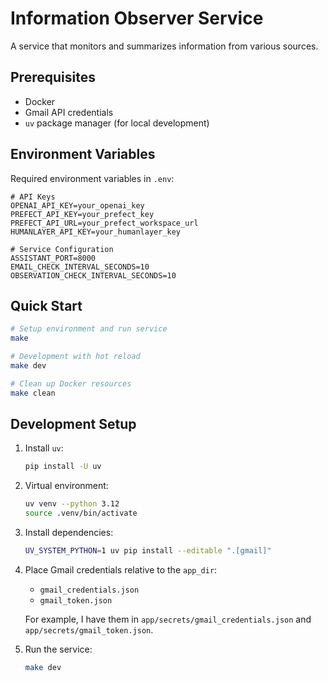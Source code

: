# Information Observer Service

A service that monitors and summarizes information from various sources.

## Prerequisites

- Docker
- Gmail API credentials
- `uv` package manager (for local development)

## Environment Variables

Required environment variables in `.env`:

```env
# API Keys
OPENAI_API_KEY=your_openai_key
PREFECT_API_KEY=your_prefect_key
PREFECT_API_URL=your_prefect_workspace_url
HUMANLAYER_API_KEY=your_humanlayer_key

# Service Configuration
ASSISTANT_PORT=8000
EMAIL_CHECK_INTERVAL_SECONDS=10
OBSERVATION_CHECK_INTERVAL_SECONDS=10
```

## Quick Start

```bash
# Setup environment and run service
make

# Development with hot reload
make dev

# Clean up Docker resources
make clean
```

## Development Setup

1. Install `uv`:

   ```bash
   pip install -U uv
   ```

2. Virtual environment:

   ```bash
   uv venv --python 3.12
   source .venv/bin/activate
   ```

3. Install dependencies:

   ```bash
   UV_SYSTEM_PYTHON=1 uv pip install --editable ".[gmail]"
   ```

4. Place Gmail credentials relative to the `app_dir`:

   - `gmail_credentials.json`
   - `gmail_token.json`

   For example, I have them in `app/secrets/gmail_credentials.json` and `app/secrets/gmail_token.json`.

5. Run the service:

   ```bash
   make dev
   ```
